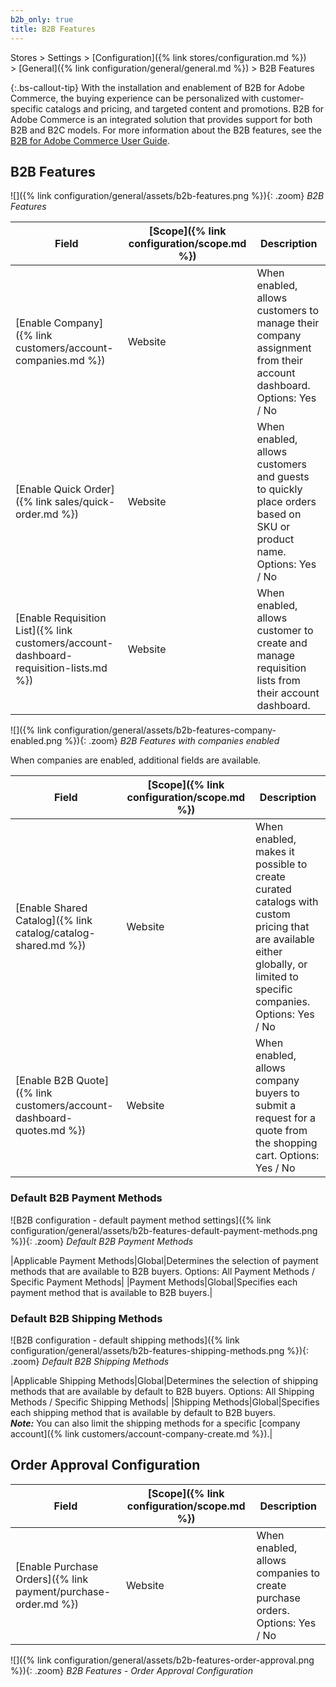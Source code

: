 ```yaml
---
b2b_only: true
title: B2B Features
---
```


Stores > Settings > [Configuration]({% link stores/configuration.md %}) > [General]({% link configuration/general/general.md %}) > B2B Features

{:.bs-callout-tip}
With the installation and enablement of B2B for Adobe Commerce, the buying experience can be personalized with customer-specific catalogs and pricing, and targeted content and promotions. B2B for Adobe Commerce is an integrated solution that provides support for both B2B and B2C models. For more information about the B2B features, see the [B2B for Adobe Commerce User Guide](https://experienceleague.adobe.com/docs/commerce-admin/b2b/introduction.html).

## B2B Features

![]({% link configuration/general/assets/b2b-features.png %}){: .zoom}
_B2B Features_

|Field|[Scope]({% link configuration/scope.md %})|Description|
|--- |--- |--- |
|[Enable Company]({% link customers/account-companies.md %})|Website|When enabled, allows customers to manage their company assignment from their account dashboard. Options: Yes / No|
|[Enable Quick Order]({% link sales/quick-order.md %})|Website|When enabled, allows customers and guests to quickly place orders based on SKU or product name. Options: Yes / No|
|[Enable Requisition List]({% link customers/account-dashboard-requisition-lists.md %})|Website|When enabled, allows customer to create and manage requisition lists from their account dashboard.|

![]({% link configuration/general/assets/b2b-features-company-enabled.png %}){: .zoom}
_B2B Features with companies enabled_

When companies are enabled, additional fields are available.

|Field|[Scope]({% link configuration/scope.md %})|Description|
|--- |--- |--- |
|[Enable Shared Catalog]({% link catalog/catalog-shared.md %})|Website|When enabled, makes it possible to create curated catalogs with custom pricing that are available either globally, or limited to specific companies. Options: Yes / No|
|[Enable B2B Quote]({% link customers/account-dashboard-quotes.md %})|Website|When enabled, allows company buyers to submit a request for a quote from the shopping cart.  Options: Yes / No|

### Default B2B Payment Methods

![B2B configuration - default payment method settings]({% link configuration/general/assets/b2b-features-default-payment-methods.png %}){: .zoom}
_Default B2B Payment Methods_

|Applicable Payment Methods|Global|Determines the selection of payment methods that are available to B2B buyers. Options: All Payment Methods / Specific Payment Methods|
|Payment Methods|Global|Specifies each payment method that is available to B2B buyers.|

### Default B2B Shipping Methods

![B2B configuration - default shipping methods]({% link configuration/general/assets/b2b-features-shipping-methods.png %}){: .zoom}
_Default B2B Shipping Methods_

|Applicable Shipping Methods|Global|Determines the selection of shipping methods that are available by default to B2B buyers. Options: All Shipping Methods / Specific Shipping Methods|
|Shipping Methods|Global|Specifies each shipping method that is available by default to B2B buyers. <br/>**_Note:_** You can also limit the shipping methods for a specific [company account]({% link customers/account-company-create.md %}).|

## Order Approval Configuration

|Field|[Scope]({% link configuration/scope.md %})|Description|
|--- |--- |--- |
|[Enable Purchase Orders]({% link payment/purchase-order.md %})|Website|When enabled, allows companies to create purchase orders. Options: Yes / No|

![]({% link configuration/general/assets/b2b-features-order-approval.png %}){: .zoom}
_B2B Features - Order Approval Configuration_
